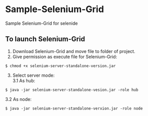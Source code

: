 # Sample-Selenium-Grid
Sample Selenium-Grid for selenide

## To launch Selenium-Grid
1. Download Selenium-Grid and move file to folder of project.
2. Give permission as execute file for Selenium-Grid:
```
$ chmod +x selenium-server-standalone-version.jar
```
3. Select server mode:<br />
3.1 As hub:<br />
```
$ java -jar selenium-server-standalone-vesion.jar -role hub
```
3.2 As node:
```
$ java -jar selenium-server-standalone-verxion.jar -role node
```
